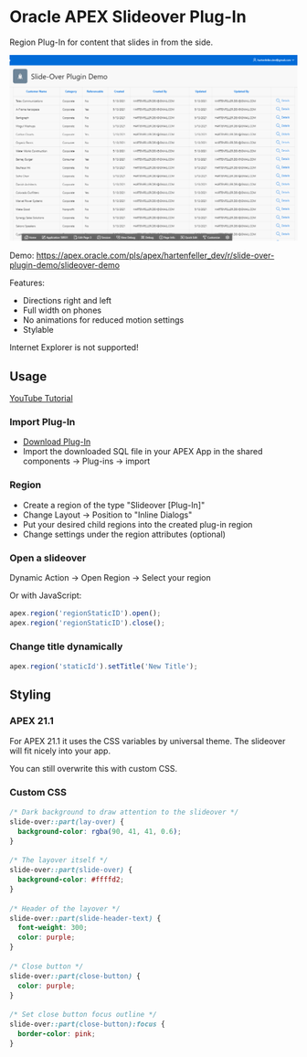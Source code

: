 # Oracle APEX Slideover Plug-In

Region Plug-In for content that slides in from the side.

![demo video](./assets/demo.gif)

Demo: https://apex.oracle.com/pls/apex/hartenfeller_dev/r/slide-over-plugin-demo/slideover-demo

Features:

- Directions right and left
- Full width on phones
- No animations for reduced motion settings
- Stylable

Internet Explorer is not supported!

## Usage

[YouTube Tutorial](https://www.youtube.com/watch?v=sU8LlBcXP4I)

### Import Plug-In

- [Download Plug-In](https://github.com/phartenfeller/apex-slide-over-plugin/releases/download/v1.1/region_type_plugin_dev_hartenfeller_slideover.sql)
- Import the downloaded SQL file in your APEX App in the shared components -> Plug-ins -> import

### Region

- Create a region of the type "Slideover [Plug-In]"
- Change Layout -> Position to "Inline Dialogs"
- Put your desired child regions into the created plug-in region
- Change settings under the region attributes (optional)

### Open a slideover

Dynamic Action -> Open Region -> Select your region

Or with JavaScript:

```js
apex.region('regionStaticID').open();
apex.region('regionStaticID').close();
```

### Change title dynamically

```js
apex.region('staticId').setTitle('New Title');
```

## Styling

### APEX 21.1

For APEX 21.1 it uses the CSS variables by universal theme. The slideover will fit nicely into your app.

You can still overwrite this with custom CSS. 

### Custom CSS

```css
/* Dark background to draw attention to the slideover */
slide-over::part(lay-over) {
  background-color: rgba(90, 41, 41, 0.6);
}

/* The layover itself */
slide-over::part(slide-over) {
  background-color: #ffffd2;
}

/* Header of the layover */
slide-over::part(slide-header-text) {
  font-weight: 300;
  color: purple;
}

/* Close button */
slide-over::part(close-button) {
  color: purple;
}

/* Set close button focus outline */
slide-over::part(close-button):focus {
  border-color: pink;
}
```
